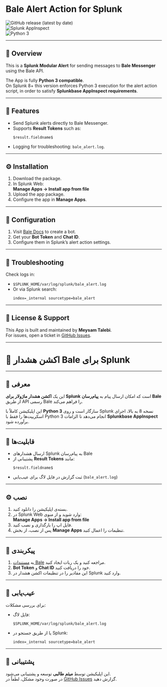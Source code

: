 # Bale Alert Action for Splunk  
![GitHub release (latest by date)](https://img.shields.io/github/v/release/username/repo)  
![Splunk AppInspect](https://img.shields.io/badge/Splunk-AppInspect-passed-brightgreen)  
![Python 3](https://img.shields.io/badge/Python-3-blue)  

---

## 📌 Overview  
This is a **Splunk Modular Alert** for sending messages to **Bale Messenger** using the Bale API.  

The App is fully **Python 3 compatible**.  
On Splunk 8+ this version enforces Python 3 execution for the alert action script, in order to satisfy **Splunkbase AppInspect requirements**.  

---

## 🚀 Features  
- Send Splunk alerts directly to Bale Messenger.  
- Supports **Result Tokens** such as:  
  ```
  $result.fieldname$
  ```  
- Logging for troubleshooting: `bale_alert.log`.  

---

## ⚙️ Installation  
1. Download the package.  
2. In Splunk Web:  
   **Manage Apps → Install app from file**  
3. Upload the app package.  
4. Configure the app in **Manage Apps**.  

---

## 🔑 Configuration  
1. Visit [Bale Docs](https://dev.bale.ai/) to create a bot.  
2. Get your **Bot Token** and **Chat ID**.  
3. Configure them in Splunk’s alert action settings.  

---

## 🐞 Troubleshooting  
Check logs in:  
- `$SPLUNK_HOME/var/log/splunk/bale_alert.log`  
- Or via Splunk search:  
  ```
  index=_internal sourcetype=bale_alert
  ```  

---

## 📄 License & Support  
This App is built and maintained by **Meysam Talebi**.  
For issues, open a ticket in [GitHub Issues](../../issues).  

---

# 📢 اکشن هشدار Bale برای Splunk  

---

## 📌 معرفی  
این یک **اکشن هشدار ماژولار برای Splunk** است که امکان ارسال پیام به **پیام‌رسان Bale** از طریق API رسمی Bale را فراهم می‌کند.  

این اپلیکیشن کاملاً با **Python 3** سازگار است و روی Splunk نسخه 8 به بالا، اجرای اسکریپت‌ها را فقط با Python 3 انجام می‌دهد تا الزامات **Splunkbase AppInspect** برآورده شود.  

---

## 🚀 قابلیت‌ها  
- ارسال هشدارهای Splunk به پیام‌رسان Bale  
- پشتیبانی از **Result Tokens** مانند:  
  ```
  $result.fieldname$
  ```  
- ثبت گزارش در فایل لاگ برای عیب‌یابی (`bale_alert.log`)  

---

## ⚙️ نصب  
1. بسته‌ی اپلیکیشن را دانلود کنید.  
2. در Splunk Web وارد شوید و از منوی:  
   **Manage Apps → Install app from file**  
3. فایل اپ را بارگذاری و نصب کنید.  
4. پس از نصب، از بخش **Manage Apps** تنظیمات را اعمال کنید.  

---

## 🔑 پیکربندی  
1. به [مستندات Bale](https://dev.bale.ai/) مراجعه کنید و یک ربات ایجاد کنید.  
2. **Bot Token** و **Chat ID** خود را دریافت کنید.  
3. این مقادیر را در تنظیمات اکشن هشدار در Splunk وارد کنید.  

---

## 🐞 عیب‌یابی  
برای بررسی مشکلات:  
- فایل لاگ:  
  ```
  $SPLUNK_HOME/var/log/splunk/bale_alert.log
  ```  
- یا از طریق جستجو در Splunk:  
  ```
  index=_internal sourcetype=bale_alert
  ```  

---

## 📄 پشتیبانی  
این اپلیکیشن توسط **میثم طالبی** توسعه و پشتیبانی می‌شود.  
در صورت وجود مشکل، لطفاً در [GitHub Issues](../../issues) گزارش دهید.  
